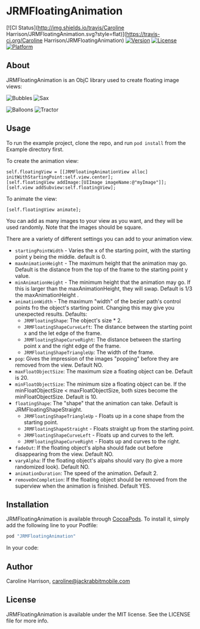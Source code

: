 # JRMFloatingAnimation

[![CI Status](http://img.shields.io/travis/Caroline Harrison/JRMFloatingAnimation.svg?style=flat)](https://travis-ci.org/Caroline Harrison/JRMFloatingAnimation)
[![Version](https://img.shields.io/cocoapods/v/JRMFloatingAnimation.svg?style=flat)](http://cocoapods.org/pods/JRMFloatingAnimation)
[![License](https://img.shields.io/cocoapods/l/JRMFloatingAnimation.svg?style=flat)](http://cocoapods.org/pods/JRMFloatingAnimation)
[![Platform](https://img.shields.io/cocoapods/p/JRMFloatingAnimation.svg?style=flat)](http://cocoapods.org/pods/JRMFloatingAnimation)

## About

JRMFloatingAnimation is an ObjC library used to create floating image views:

![Bubbles](http://i.imgur.com/qK2cqsA.gif) ![Sax](http://i.imgur.com/8NPeUXq.gif)

![Balloons](http://i.imgur.com/0yiav9V.gif) ![Tractor](http://i.imgur.com/2BOmIcQ.gif)

## Usage

To run the example project, clone the repo, and run `pod install` from the Example directory first.

To create the animation view:

	self.floatingView = [[JRMFloatingAnimationView alloc] initWithStartingPoint:self.view.center];
	[self.floatingView addImage:[UIImage imageName:@"myImage"]];
	[self.view addSubview:self.floatingView];

To animate the view:

	[self.floatingView animate];

You can add as many images to your view as you want, and they will be used randomly. Note that the images should be square.

There are a variety of different settings you can add to your animation view.

* `startingPointWidth` - Varies the x of the starting point, with the starting point y being the middle. default is 0.
* `maxAnimationHeight` - The maximum height that the animation may go. Default is the distance from the top of the frame to the starting point y value.
* `minAnimationHeight` - The minimum height that the animation may go. If this is larger than the maxAnimationHeight, they will swap. Default is 1/3 the maxAnimationHeight .
* `animationWidth` - The maximum "width" of the bezier path's control points fro the object's starting point. Changing this may give you unexpected results. Defaults: 
	* `JRMFloatingShape`: The object's size * 2.
	* `JRMFloatingShapeCurveLeft`: The distance between the starting point x and the let edge of the frame.
	* `JRMFloatingShapeCurveRight`: The distance between the starting point x and the right edge of the frame.
	* `JRMFloatingShapeTriangleUp`: The width of the frame.
* `pop`: Gives the impression of the images "popping" before they are removed from the view. Default NO.
* `maxFloatObjectSize`: The maximum size a floating object can be. Default is 20.
* `minFloatObjectSize`: The minimum size a floating object can be. If the minFloatObjectSize < maxFloatObjectSize, both sizes become the minFloatObjectSize. Default is 10.
* `floatingShape`: The "shape" that the animation can take. Default is JRMFloatingShapeStraight.
	* `JRMFloatingShapeTriangleUp` - Floats up in a cone shape from the starting point.
	* `JRMFloatingShapeStraight` - Floats straight up from the starting point.
	* `JRMFloatingShapeCurveLeft` - Floats up and curves to the left.
	* `JRMFloatingShapeCurveRight` - Floats up and curves to the right.
* `fadeOut`: If the floating object's alpha should fade out before disappearing from the view. Default NO.
* `varyAlpha`: If the floating object's alpahs should vary (to give a more randomized look). Default NO.
* `animationDuration`: The speed of the animation. Default 2.
* `removeOnCompletion`: If the floating object should be removed from the superview when the animation is finished. Default YES.

## Installation

JRMFloatingAnimation is available through [CocoaPods](http://cocoapods.org). To install
it, simply add the following line to your Podfile:

```ruby
pod "JRMFloatingAnimation"
```

In your code:

## Author

Caroline Harrison, caroline@jackrabbitmobile.com

## License

JRMFloatingAnimation is available under the MIT license. See the LICENSE file for more info.
